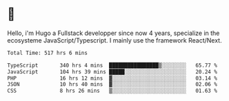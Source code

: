 # 👋 

Hello, i'm Hugo a Fullstack developper since now 4 years, specialize in the ecosysteme JavaScript/Typescript. I mainly use the framework React/Next.

<!--START_SECTION:waka-->

```txt
Total Time: 517 hrs 6 mins

TypeScript       340 hrs 4 mins  ████████████████▒░░░░░░░░   65.77 %
JavaScript       104 hrs 39 mins █████░░░░░░░░░░░░░░░░░░░░   20.24 %
PHP              16 hrs 12 mins  ▓░░░░░░░░░░░░░░░░░░░░░░░░   03.14 %
JSON             10 hrs 40 mins  ▓░░░░░░░░░░░░░░░░░░░░░░░░   02.06 %
CSS              8 hrs 26 mins   ▒░░░░░░░░░░░░░░░░░░░░░░░░   01.63 %
```

<!--END_SECTION:waka-->
